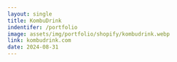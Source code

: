 ```yaml
---
layout: single
title: KombuDrink
indentifer: /portfolio
image: assets/img/portfolio/shopify/kombudrink.webp
link: kombudrink.com
date: 2024-08-31
---
```

